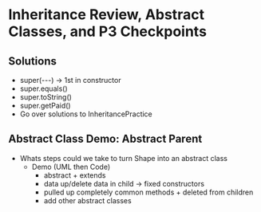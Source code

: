 # Inheritance Review, Abstract Classes, and P3 Checkpoints

## Solutions
- super(---) -> 1st in constructor
- super.equals()
- super.toString()
- super.getPaid()
- Go over solutions to InheritancePractice

## Abstract Class Demo: Abstract Parent
- Whats steps could we take to turn Shape into an abstract class
    - Demo (UML then Code)
        - abstract + extends
        - data up/delete data in child -> fixed constructors
        - pulled up completely common methods + deleted from children
        - add other abstract classes
